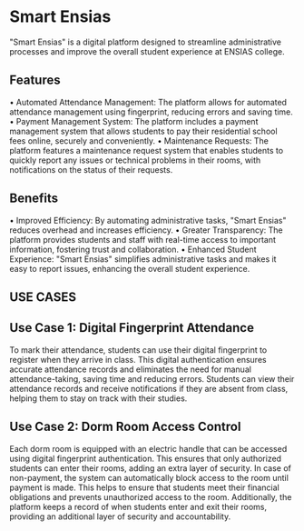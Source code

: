 # Smart Ensias

"Smart Ensias" is a digital platform designed to streamline administrative processes and improve the overall student experience at ENSIAS college.


## Features
•	Automated Attendance Management: The platform allows for automated attendance management using fingerprint, reducing errors and saving time.
•	Payment Management System: The platform includes a payment management system that allows students to pay their residential school fees online, securely and conveniently.
•	Maintenance Requests: The platform features a maintenance request system that enables students to quickly report any issues or technical problems in their rooms, with notifications on the status of their requests.

## Benefits
•	Improved Efficiency: By automating administrative tasks, "Smart Ensias" reduces overhead and increases efficiency.
•	Greater Transparency: The platform provides students and staff with real-time access to important information, fostering trust and collaboration.
•	Enhanced Student Experience: "Smart Ensias" simplifies administrative tasks and makes it easy to report issues, enhancing the overall student experience.


## USE CASES
## Use Case 1: Digital Fingerprint Attendance
To mark their attendance, students can use their digital fingerprint to register when they arrive in class. This digital authentication ensures accurate attendance records and eliminates the need for manual attendance-taking, saving time and reducing errors. Students can view their attendance records and receive notifications if they are absent from class, helping them to stay on track with their studies.

## Use Case 2: Dorm Room Access Control
Each dorm room is equipped with an electric handle that can be accessed using digital fingerprint authentication. This ensures that only authorized students can enter their rooms, adding an extra layer of security. In case of non-payment, the system can automatically block access to the room until payment is made. This helps to ensure that students meet their financial obligations and prevents unauthorized access to the room. Additionally, the platform keeps a record of when students enter and exit their rooms, providing an additional layer of security and accountability.


